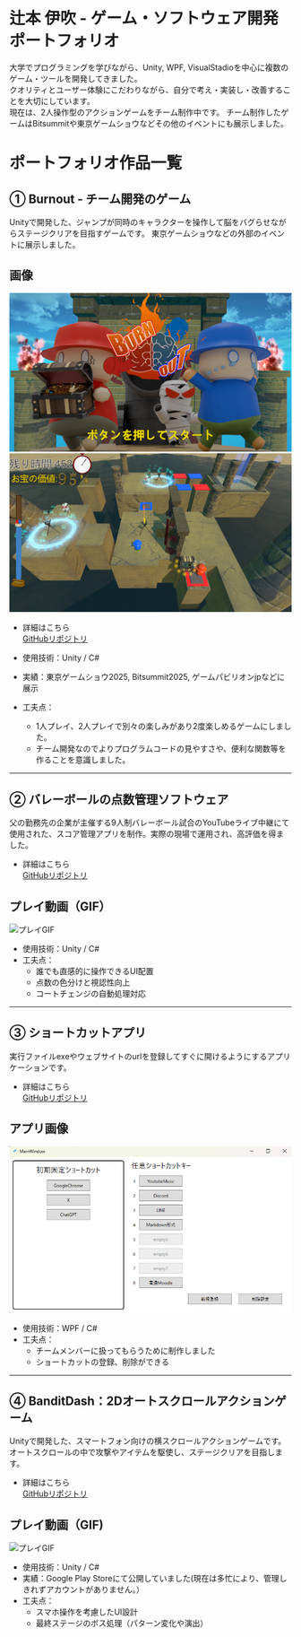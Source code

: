 # 辻本 伊吹 - ゲーム・ソフトウェア開発ポートフォリオ

大学でプログラミングを学びながら、Unity, WPF, VisualStadioを中心に複数のゲーム・ツールを開発してきました。  
クオリティとユーザー体験にこだわりながら、自分で考え・実装し・改善することを大切にしています。  
現在は、2人操作型のアクションゲームをチーム制作中です。
チーム制作したゲームはBitsummitや東京ゲームショウなどその他のイベントにも展示しました。

# ポートフォリオ作品一覧

## ① Burnout - チーム開発のゲーム
Unityで開発した、ジャンプが同時のキャラクターを操作して脳をバグらせながらステージクリアを目指すゲームです。
東京ゲームショウなどの外部のイベントに展示しました。

## 画像
![タイトル画像](https://github.com/kiri070/TeamDevelopmentGame/blob/main/Images/titleImage01.png)
![ゲーム画像01](https://github.com/kiri070/TeamDevelopmentGame/blob/main/Images/sampleImage01.png)

- 詳細はこちら  
 [GitHubリポジトリ](https://github.com/kiri070/TeamDevelopmentGame.git)


- 使用技術：Unity / C#
- 実績：東京ゲームショウ2025, Bitsummit2025, ゲームパビリオンjpなどに展示
- 工夫点：
  - 1人プレイ、2人プレイで別々の楽しみがあり2度楽しめるゲームにしました。
  - チーム開発なのでよりプログラムコードの見やすさや、便利な関数等を作ることを意識しました。
---

## ② バレーボールの点数管理ソフトウェア
父の勤務先の企業が主催する9人制バレーボール試合のYouTubeライブ中継にて使用された、スコア管理アプリを制作。実際の現場で運用され、高評価を得ました。  
- 詳細はこちら  
 [GitHubリポジトリ](https://github.com/kiri070/ValleyScoreManager.git)


 ## プレイ動画（GIF）  

 ![プレイGIF](https://github.com/kiri070/ValleyScoreManager/raw/main/Assets/Gifs/portfolio02.gif)

- 使用技術：Unity / C#
- 工夫点：
  - 誰でも直感的に操作できるUI配置
  - 点数の色分けと視認性向上
  - コートチェンジの自動処理対応

---

## ③ ショートカットアプリ
実行ファイルexeやウェブサイトのurlを登録してすぐに開けるようにするアプリケーションです。
- 詳細はこちら  
 [GitHubリポジトリ](https://github.com/kiri070/ShortcutApp_Git.git)

  
## アプリ画像

![画像](https://github.com/kiri070/ShortcutApp_Git/blob/main/images/image01.png)


- 使用技術：WPF / C#
- 工夫点：
  - チームメンバーに扱ってもらうために制作しました
  - ショートカットの登録、削除ができる

---

## ④ BanditDash：2Dオートスクロールアクションゲーム
Unityで開発した、スマートフォン向けの横スクロールアクションゲームです。オートスクロールの中で攻撃やアイテムを駆使し、ステージクリアを目指します。  
- 詳細はこちら  
 [GitHubリポジトリ](https://github.com/kiri070/BanditDash.git)


## プレイ動画（GIF)  
 ![プレイGIF](https://github.com/kiri070/BanditDash/raw/main/Assets/Gifs/portfolio01.gif)

- 使用技術：Unity / C#
- 実績：Google Play Storeにて公開していました(現在は多忙により、管理しきれずアカウントがありません。）
- 工夫点：
  - スマホ操作を考慮したUI設計
  - 最終ステージのボス処理（パターン変化や演出）

